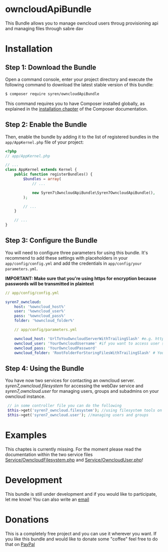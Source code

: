 # owncloudApiBundle

This Bundle allows you to manage owncloud users throug provisioning api and managing files through sabre dav

# Installation

## Step 1: Download the Bundle

Open a command console, enter your project directory and execute the
following command to download the latest stable version of this bundle:

```bash
$ composer require syren/owncloudApiBundle
```

This command requires you to have Composer installed globally, as explained
in the [installation chapter](https://getcomposer.org/doc/00-intro.md)
of the Composer documentation.

## Step 2: Enable the Bundle

Then, enable the bundle by adding it to the list of registered bundles
in the `app/AppKernel.php` file of your project:

```php
<?php
// app/AppKernel.php

// ...
class AppKernel extends Kernel {
    public function registerBundles() {
        $bundles = array(
            // ...

            new Syren7\OwncloudApiBundle\Syren7OwncloudApiBundle(),
        );

        // ...
    }

    // ...
}
```

## Step 3: Configure the Bundle

You will need to configure three parameters for using this bundle.
It's recommend to add these settings with placeholders in your `app/config/config.yml` and add the credentials in `app/config/your parameters.yml`.

**IMPORTANT: Make sure that you're using https for encryption because passwords will be transmitted in plaintext**

```yaml
// app/config/config.yml

syren7_owncloud:
    host: '%owncloud_host%'
    user: '%owncloud_user%'
    pass: '%owncloud_pass%'
    folder: '%owncloud_folder%'

```

```yaml
    // app/config/parameters.yml

    owncloud_host: 'UrlToYouOwncloudServerWithTrailingSlash' #e.g. https://cloud.yourhost.com/ or https://yourhost.com/owncloud/
    owncloud_user: 'YourOwncloudUsername' #if you want to access user specific functions (like adding and removeing), make sure your owncloud user has enough rights
    owncloud_pass: 'YourOwncloudPassword'
    owncloud_folder: 'RootFolderForStoringFilesWithTrailingSlash' # You can add here some folder where you want to store your files. Leave empty if you want to user the users root directory

```

## Step 4: Using the Bundle

You have now two services for contacting an owncloud server. *syren7_owncloud.filesystem* for accessing the webDav service and *syren7_owncloud.user* for managing users, groups and subadmins on your owncloud instance.
```php
 // in some controller file you can do the following
 $this->get('syren7_owncloud.filesystem'); //using filesystem tools on owncloud
 $this->get('syren7_owncloud.user'); //managing users and groups
```

# Examples

This chaptes is currently missing. For the moment please read the documentation within the two service files [Service/OwncloudFilesystem.php](Service/OwncloudFilesystem.php) and [Service/OwncloudUser.php](Service/OwncloudUser.php)!

# Development

This bundle is still under development and if you would like to participate, let me know! You can also write an [email](mailto:konstantin@tuemmler.org)

# Donations

This is a completely free project and you can use it wherever you want. If you like this bundle and would like to donate some "coffee" feel free to do that on [PayPal](https://paypal.me/tuemmlerkon)

